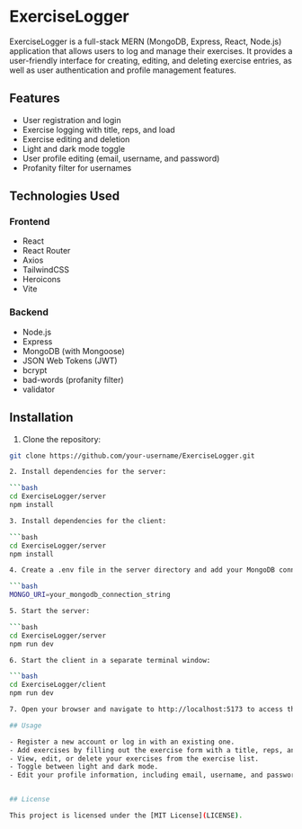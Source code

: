 # ExerciseLogger

ExerciseLogger is a full-stack MERN (MongoDB, Express, React, Node.js) application that allows users to log and manage their exercises. It provides a user-friendly interface for creating, editing, and deleting exercise entries, as well as user authentication and profile management features.

## Features

- User registration and login
- Exercise logging with title, reps, and load
- Exercise editing and deletion
- Light and dark mode toggle
- User profile editing (email, username, and password)
- Profanity filter for usernames

## Technologies Used

### Frontend

- React
- React Router
- Axios
- TailwindCSS
- Heroicons
- Vite

### Backend

- Node.js
- Express
- MongoDB (with Mongoose)
- JSON Web Tokens (JWT)
- bcrypt
- bad-words (profanity filter)
- validator

## Installation

1. Clone the repository:

```bash
git clone https://github.com/your-username/ExerciseLogger.git

2. Install dependencies for the server:

```bash
cd ExerciseLogger/server
npm install

3. Install dependencies for the client:

```bash
cd ExerciseLogger/server
npm install

4. Create a .env file in the server directory and add your MongoDB connection string:

```bash
MONGO_URI=your_mongodb_connection_string

5. Start the server:

```bash
cd ExerciseLogger/server
npm run dev

6. Start the client in a separate terminal window:

```bash
cd ExerciseLogger/client
npm run dev

7. Open your browser and navigate to http://localhost:5173 to access the application.

## Usage

- Register a new account or log in with an existing one.
- Add exercises by filling out the exercise form with a title, reps, and load.
- View, edit, or delete your exercises from the exercise list.
- Toggle between light and dark mode.
- Edit your profile information, including email, username, and password.


## License

This project is licensed under the [MIT License](LICENSE).
